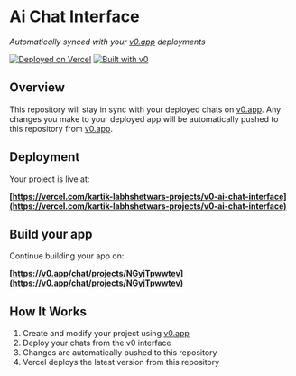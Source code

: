 # Ai Chat Interface

*Automatically synced with your [v0.app](https://v0.app) deployments*

[![Deployed on Vercel](https://img.shields.io/badge/Deployed%20on-Vercel-black?style=for-the-badge&logo=vercel)](https://vercel.com/kartik-labhshetwars-projects/v0-ai-chat-interface)
[![Built with v0](https://img.shields.io/badge/Built%20with-v0.app-black?style=for-the-badge)](https://v0.app/chat/projects/NGyjTpwwtev)

## Overview

This repository will stay in sync with your deployed chats on [v0.app](https://v0.app).
Any changes you make to your deployed app will be automatically pushed to this repository from [v0.app](https://v0.app).

## Deployment

Your project is live at:

**[https://vercel.com/kartik-labhshetwars-projects/v0-ai-chat-interface](https://vercel.com/kartik-labhshetwars-projects/v0-ai-chat-interface)**

## Build your app

Continue building your app on:

**[https://v0.app/chat/projects/NGyjTpwwtev](https://v0.app/chat/projects/NGyjTpwwtev)**

## How It Works

1. Create and modify your project using [v0.app](https://v0.app)
2. Deploy your chats from the v0 interface
3. Changes are automatically pushed to this repository
4. Vercel deploys the latest version from this repository